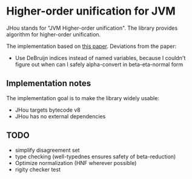 # Higher-order unification for JVM

JHou stands for "JVM Higher-order unification".
The library provides algorithm for higher-order unification.

The implementation based on
[this paper](https://www21.in.tum.de/teaching/sar/SS20/5.pdf).
Deviations from the paper:

* Use DeBruijn indices instead of named variables, because
  I couldn't figure out when can I safely alpha-convert
  in beta-eta-normal form

## Implementation notes

The implementation goal is to make the library widely usable:

* JHou targets bytecode v8
* JHou has no external dependencies

## TODO

* simplify disagreement set
* type checking (well-typednes ensures safety of beta-reduction)
* Optimize normalization (HNF wherever possible)
* rigity checker test